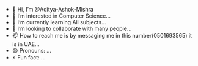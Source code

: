 - 👋 Hi, I’m @Aditya-Ashok-Mishra
- 👀 I’m interested in Computer Science...
- 🌱 I’m currently learning All subjects...
- 💞️ I’m looking to collaborate with many people...
- 📫 How to reach me is by messaging me in this number(0501693565) it is in UAE...
- 😄 Pronouns: ...
- ⚡ Fun fact: ...

<!---
Aditya-Ashok-Mishra/Aditya-Ashok-Mishra is a ✨ special ✨ repository because its `README.md` (this file) appears on your GitHub profile.
You can click the Preview link to take a look at your changes.
--->
